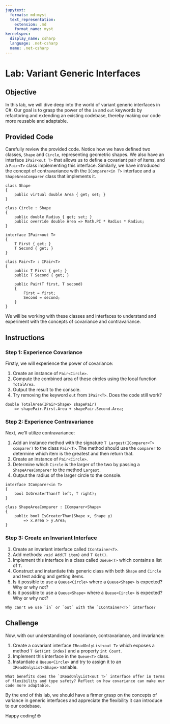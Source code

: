 ```yaml
---
jupytext:
  formats: md:myst
  text_representation:
    extension: .md
    format_name: myst
kernelspec:
  display_name: csharp
  language: .net-csharp
  name: .net-csharp
---
```


# Lab: Variant Generic Interfaces

## Objective

In this lab, we will dive deep into the world of variant generic interfaces in C#. Our goal is to grasp the power of the `in` and `out` keywords by refactoring and extending an existing codebase, thereby making our code more reusable and adaptable.

## Provided Code

Carefully review the provided code. Notice how we have defined two classes, `Shape` and `Circle`, representing geometric shapes. We also have an interface `IPair<out T>` that allows us to define a covariant pair of items, and a `Pair<T>` class implementing this interface. Similarly, we have introduced the concept of contravariance with the `IComparer<in T>` interface and a `ShapeAreaComparer` class that implements it.

```{code-cell}
class Shape
{
    public virtual double Area { get; set; }
}
```

```{code-cell}
class Circle : Shape
{
    public double Radius { get; set; }
    public override double Area => Math.PI * Radius * Radius;
}
```

```{code-cell}
interface IPair<out T>
{
    T First { get; }
    T Second { get; }
}
```

```{code-cell}
class Pair<T> : IPair<T>
{
    public T First { get; }
    public T Second { get; }

    public Pair(T first, T second)
    {
        First = first;
        Second = second;
    }
}
```

We will be working with these classes and interfaces to understand and experiment with the concepts of covariance and contravariance.

## Instructions

### Step 1: Experience Covariance

Firstly, we will experience the power of covariance:

1. Create an instance of `Pair<Circle>`.
2. Compute the combined area of these circles using the local function `TotalArea`.
3. Output the result to the console.
4. Try removing the keyword `out` from `IPair<T>`. Does the code still work?

```{code-cell}
double TotalArea(IPair<Shape> shapePair)
    => shapePair.First.Area + shapePair.Second.Area;
```

### Step 2: Experience Contravariance

Next, we'll utilize contravariance:

1. Add an instance method with the signature `T Largest(IComparer<T> comparer)` to the class `Pair<T>`. The method should use the `comparer` to determine which item is the greatest and then return that.
2. Create an instance of `Pair<Circle>`.
3. Determine which `Circle` is the larger of the two by passing a `ShapeAreaComparer` to the method `Largest`.
4. Output the radius of the larger circle to the console.

```{code-cell}
interface IComparer<in T>
{
    bool IsGreaterThan(T left, T right);
}
```

```{code-cell}
class ShapeAreaComparer : IComparer<Shape>
{
    public bool IsGreaterThan(Shape x, Shape y)
        => x.Area > y.Area;
}
```

### Step 3: Create an Invariant Interface

1. Create an invariant interface called `IContainer<T>`.
2. Add methods: `void Add(T item)` and `T Get()`.
3. Implement this interface in a class called `Queue<T>` which contains a list of `T`.
4. Construct and instantiate this generic class with both `Shape` and `Circle` and test adding and getting items.
5. Is it possible to use a `Queue<Circle>` where a `Queue<Shape>` is expected? Why or why not?
5. Is it possible to use a `Queue<Shape>` where a `Queue<Circle>` is expected? Why or why not?

```{admonition} 🤔 Reflection
Why can't we use `in` or `out` with the `IContainer<T>` interface?
```

## Challenge

Now, with our understanding of covariance, contravariance, and invariance:

1. Create a covariant interface `IReadOnlyList<out T>` which exposes a method `T Get(int index)` and a property `int Count`.
2. Implement this interface in the `Queue<T>` class.
3. Instantiate a `Queue<Circle>` and try to assign it to an `IReadOnlyList<Shape>` variable.

```{admonition} 🤔 Reflection
What benefits does the `IReadOnlyList<out T>` interface offer in terms of flexibility and type safety? Reflect on how covariance can make our code more adaptable.
```

By the end of this lab, we should have a firmer grasp on the concepts of variance in generic interfaces and appreciate the flexibility it can introduce to our codebase.

Happy coding! 🤓

